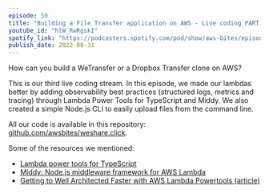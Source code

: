 ```yaml
---
episode: 50
title: "Building a File Transfer application on AWS - Live coding PART 3"
youtube_id: "hlW_RwRgskI"
spotify_link: "https://podcasters.spotify.com/pod/show/aws-bites/episodes/50--Building-a-File-Transfer-application-on-AWS---Live-coding-PART-3-e1n7bkq"
publish_date: 2022-08-31
---
```


How can you build a WeTransfer or a Dropbox Transfer clone on AWS?

This is our third live coding stream. In this episode, we made our lambdas better by adding observability best practices (structured logs, metrics and tracing) through Lambda Power Tools for TypeScript and Middy. We also created a simple Node.js CLI to easily upload files from the command line.

All our code is available in this repository: [github.com/awsbites/weshare.click](https://github.com/awsbites/weshare.click).


Some of the resources we mentioned:

- [Lambda power tools for TypeScript](https://awslabs.github.io/aws-lambda-powertools-typescript/latest/)
- [Middy: Node.js middleware framework for AWS Lambda](https://middy.js.org/)
- [Getting to Well Architected Faster with AWS Lambda Powertools (article)](https://www.fourtheorem.com/blog/aws-lambda-powertools)
